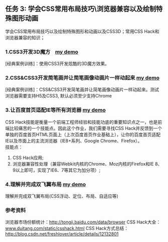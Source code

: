## 任务 3: 学会CSS常用布局技巧\浏览器兼容以及绘制特殊图形动画
学会CSS常用布局技巧以及绘制特殊图形和动画以及CSS3D；常用CSS Hack和浏览器兼容的知识；<br/>
### 1.CSS3开发3D魔方    [my demo](https://kangbiying.github.io/jikestudy/test3/3dmofang/)
[经典案例训练]：使用CSS3开发炫酷的3D魔方效果。<br/>
### 2.CSS&CSS3开发简笔画并让简笔画像动画片一样动起来 [my demo](https://kangbiying.github.io/jikestudy/test3/cssjianbihua/)
[经典案例训练]：CSS&CSS3开发简笔画并让简笔画像动画片一样动起来。测试浏览器需要支持H5及CSS3, 默认必须至少支持Chrome<br/>
### 3.让百度首页适配IE等所有浏览器 [my demo](https://kangbiying.github.io/jikestudy/test3/baidu/)
CSS Hack技能是衡量一个前端工程师经验和技能功底的重要知识点之一，也是前端比较痛苦的一个技能点。因此这个作业，我们需要寻找CSS Hack并反馈到一个单独的百度首页HTML页面上（上次百度首页作业基础上），让你的百度首页适配IE以及市面上的主流浏览器（IE8+系列、Google Chrome、Firefox）。<br/>
技能点： <br/>
1. CSS Hack应用;<br/>
2. 浏览器兼容性处理（兼容Webkit内核的Chrome、Moz内核的Firefox和IE 8、9以上即可，实现了IE6、7等其它为加分项）;<br/>
### 4.理解并完成双飞翼布局 [my demo](https://kangbiying.github.io/jikestudy/test3/shuangfeiyi/)
理解并完成双飞翼布局(CSS浮动、定位、布局、自适应等)<br/>
### 参考资料
浏览器市场份额统计：http://tongji.baidu.com/data/browser
CSS Hack大全：www.duitang.com/static/csshack.html
CSS Hack方式总结：http://blog.csdn.net/freshlover/article/details/12132801
